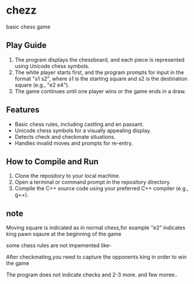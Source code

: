 # chezz
basic chess game

## Play Guide

1. The program displays the chessboard, and each piece is represented using Unicode chess symbols.
2. The white player starts first, and the program prompts for input in the format "s1 s2", where s1 is the starting square and s2 is the destination square (e.g., "e2 e4").
3. The game continues until one player wins or the game ends in a draw.

## Features

- Basic chess rules, including castling and en passant.
- Unicode chess symbols for a visually appealing display.
- Detects check and checkmate situations.
- Handles invalid moves and prompts for re-entry.

## How to Compile and Run

1. Clone the repository to your local machine.
2. Open a terminal or command prompt in the repository directory.
3. Compile the C++ source code using your preferred C++ compiler (e.g., g++).

## note

Moving square is indicated as in normal chess,for example "e2" indicates king pawn sqaure at the beginning of the game

  some chess rules are not impemented like-

After checkmating,you need to capture the opponents king in order to win the game

The program does not indicate checks and 2-3 more.
and few moree..
